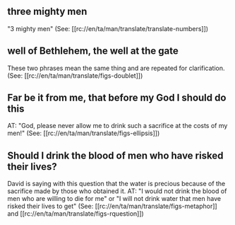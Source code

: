 ## three mighty men ##

"3 mighty men" (See: [[rc://en/ta/man/translate/translate-numbers]])

## well of Bethlehem, the well at the gate ##

These two phrases mean the same thing and are repeated for clarification.  (See: [[rc://en/ta/man/translate/figs-doublet]])

## Far be it from me, that before my God I should do this ##

AT: "God, please never allow me to drink such a sacrifice at the costs of my men!" (See: [[rc://en/ta/man/translate/figs-ellipsis]])

## Should I drink the blood of men who have risked their lives? ##

David is saying with this question that the water is precious because of the sacrifice made by those who obtained it.  AT: "I would not drink the blood of men who are willing to die for me" or "I will not drink water that men have risked their lives to get" (See: [[rc://en/ta/man/translate/figs-metaphor]] and [[rc://en/ta/man/translate/figs-rquestion]])